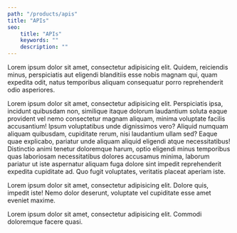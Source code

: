 ```yaml
---
path: "/products/apis"
title: "APIs"
seo:
    title: "APIs"
    keywords: ""
    description: ""
---
```



Lorem ipsum dolor sit amet, consectetur adipisicing elit. Quidem, reiciendis minus, perspiciatis aut eligendi blanditiis esse nobis magnam qui, quam expedita odit, natus temporibus aliquam consequatur porro reprehenderit odio asperiores.

Lorem ipsum dolor sit amet, consectetur adipisicing elit. Perspiciatis ipsa, incidunt quibusdam non, similique itaque dolorum laudantium soluta eaque provident vel nemo consectetur magnam aliquam, minima voluptate facilis accusantium! Ipsum voluptatibus unde dignissimos vero? Aliquid numquam aliquam quibusdam, cupiditate rerum, nisi laudantium ullam sed? Eaque quae explicabo, pariatur unde aliquam aliquid eligendi atque necessitatibus! Distinctio animi tenetur doloremque harum, optio eligendi minus temporibus quas laboriosam necessitatibus dolores accusamus minima, laborum pariatur ut iste aspernatur aliquam fuga dolore sint impedit reprehenderit expedita cupiditate ad. Quo fugit voluptates, veritatis placeat aperiam iste.

Lorem ipsum dolor sit amet, consectetur adipisicing elit. Dolore quis, impedit iste! Nemo dolor deserunt, voluptate vel cupiditate esse amet eveniet maxime.

Lorem ipsum dolor sit amet, consectetur adipisicing elit. Commodi doloremque facere quasi.